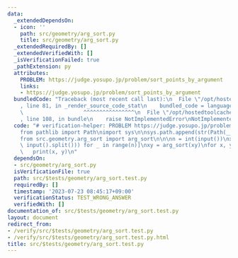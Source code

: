 ```yaml
---
data:
  _extendedDependsOn:
  - icon: ''
    path: src/geometry/arg_sort.py
    title: src/geometry/arg_sort.py
  _extendedRequiredBy: []
  _extendedVerifiedWith: []
  _isVerificationFailed: true
  _pathExtension: py
  attributes:
    PROBLEM: https://judge.yosupo.jp/problem/sort_points_by_argument
    links:
    - https://judge.yosupo.jp/problem/sort_points_by_argument
  bundledCode: "Traceback (most recent call last):\n  File \"/opt/hostedtoolcache/Python/3.11.4/x64/lib/python3.11/site-packages/onlinejudge_verify/documentation/build.py\"\
    , line 81, in _render_source_code_stat\n    bundled_code = language.bundle(\n\
    \                   ^^^^^^^^^^^^^^^^\n  File \"/opt/hostedtoolcache/Python/3.11.4/x64/lib/python3.11/site-packages/onlinejudge_verify/languages/python.py\"\
    , line 108, in bundle\n    raise NotImplementedError\nNotImplementedError\n"
  code: "# verification-helper: PROBLEM https://judge.yosupo.jp/problem/sort_points_by_argument\n\
    from pathlib import Path\nimport sys\n\nsys.path.append(str(Path(__file__).resolve().parent.parent.parent.parent))\n\
    from src.geometry.arg_sort import arg_sort\n\n\nn = int(input())\nxy = [list(map(int,\
    \ input().split())) for _ in range(n)]\nxy = arg_sort(xy)\nfor x, y in xy:\n \
    \   print(x, y)\n"
  dependsOn:
  - src/geometry/arg_sort.py
  isVerificationFile: true
  path: src/$tests/geometry/arg_sort.test.py
  requiredBy: []
  timestamp: '2023-07-23 08:45:17+09:00'
  verificationStatus: TEST_WRONG_ANSWER
  verifiedWith: []
documentation_of: src/$tests/geometry/arg_sort.test.py
layout: document
redirect_from:
- /verify/src/$tests/geometry/arg_sort.test.py
- /verify/src/$tests/geometry/arg_sort.test.py.html
title: src/$tests/geometry/arg_sort.test.py
---
```


